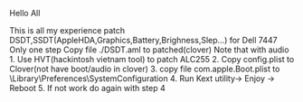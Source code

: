 Hello All 

This is all my experience patch DSDT,SSDT(AppleHDA,Graphics,Battery,Brighness,Slep...) for Dell 7447
Only one step Copy file ./DSDT.aml to patched(clover)
Note that with audio
	1. Use HVT(hackintosh vietnam tool) to patch ALC255
	2. Copy config.plist to Clover(not have boot/audio in clover)
	3. copy file com.apple.Boot.plist to \Library\Preferences\SystemConfiguration
	4. Run Kext utility-> Enjoy -> Reboot
	5. If not work do again with step 4